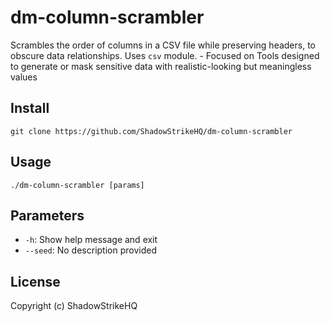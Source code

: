 # dm-column-scrambler
Scrambles the order of columns in a CSV file while preserving headers, to obscure data relationships.  Uses `csv` module. - Focused on Tools designed to generate or mask sensitive data with realistic-looking but meaningless values

## Install
`git clone https://github.com/ShadowStrikeHQ/dm-column-scrambler`

## Usage
`./dm-column-scrambler [params]`

## Parameters
- `-h`: Show help message and exit
- `--seed`: No description provided

## License
Copyright (c) ShadowStrikeHQ
